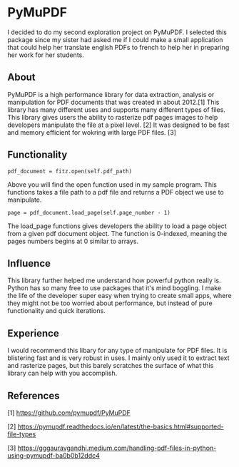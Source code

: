 # PyMuPDF

I decided to do my second exploration project on PyMuPDF. I selected this package since my sister had asked me if I could make a small application that could help her translate english PDFs to french to help her in preparing her work for her students.

## About
PyMuPDF is a high performance library for data extraction, analysis or manipulation for PDF documents that was created in about 2012.[1] This library has many different uses and supports many different types of files. This library gives users the ability to rasterize pdf pages images to help developers manipulate the file at a pixel level. [2] It was designed to be fast and memory efficient for wokring with large PDF files. [3]

## Functionality

```
pdf_document = fitz.open(self.pdf_path)
```
Above you will find the open function used in my sample program. This functions takes a file path to a pdf file and returns a PDF object we use to manipulate.

```
page = pdf_document.load_page(self.page_number - 1)
```
The load_page functions gives developers the ability to load a page object from a given pdf document object. The function is 0-indexed, meaning the pages numbers begins at 0 similar to arrays.

## Influence

This library further helped me understand how powerful python really is. Python has so many free to use packages that it's mind boggling. I make the life of the developer super easy when trying to create small apps, where they might not be too worried about performance, but instead of pure functionality and quick iterations.

## Experience

I would recommend this libary for any type of manipulate for PDF files. It is blistering fast and is very robust in uses. I mainly only used it to extract text and rasterize pages, but this barely scratches the surface of what this library can help with you accomplish.

## References

[1] https://github.com/pymupdf/PyMuPDF

[2] https://pymupdf.readthedocs.io/en/latest/the-basics.html#supported-file-types

[3] https://gggauravgandhi.medium.com/handling-pdf-files-in-python-using-pymupdf-ba0b0b12ddc4



